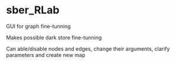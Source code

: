 # sber_RLab
GUI for graph fine-tunning

Makes possible dark store fine-tunning

Can able/disable nodes and edges, change their arguments, clarify parameters and create new map
